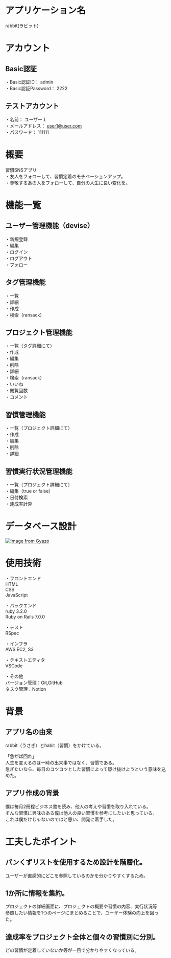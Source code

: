 # アプリケーション名
rabbit(ラビット)

# アカウント
## Basic認証
・Basic認証ID： admin  
・Basic認証Password： 2222  
## テストアカウント
・名前： ユーザー１  
・メールアドレス： user1@user.com  
・パスワード： 111111  

# 概要
習慣SNSアプリ  
・友人をフォローして、習慣定着のモチベーションアップ。  
・尊敬するあの人をフォローして、自分の人生に良い変化を。  

# 機能一覧
## ユーザー管理機能（devise）
・新規登録  
・編集  
・ログイン  
・ログアウト  
・フォロー  
## タグ管理機能
・一覧  
・詳細  
・作成  
・検索（ransack）  
## プロジェクト管理機能
・一覧（タグ詳細にて）  
・作成  
・編集  
・削除  
・詳細  
・検索（ransack）  
・いいね  
・閲覧回数  
・コメント
## 習慣管理機能
・一覧（プロジェクト詳細にて）  
・作成  
・編集  
・削除  
・詳細  
## 習慣実行状況管理機能
・一覧（プロジェクト詳細にて）  
・編集（true or false）  
・日付検索  
・達成率計算  

# データベース設計
[![Image from Gyazo](https://i.gyazo.com/16a6090537ed0ea95a43bfb71588f7dd.png)](https://gyazo.com/16a6090537ed0ea95a43bfb71588f7dd)

# 使用技術  
・フロントエンド  
HTML  
CSS  
JavaScript  

・バックエンド  
ruby 3.2.0  
Ruby on Rails 7.0.0  

・テスト  
RSpec  

・インフラ  
AWS EC2, S3  

・テキストエディタ  
VSCode  

・その他  
バージョン管理：Git,GitHub  
タスク管理：Notion

# 背景
## アプリ名の由来
rabbit（うさぎ）とhabit（習慣）をかけている。  

「急がば回れ」  
人生を変えるのは一時の出来事ではなく、習慣である。  
急ぎたいなら、毎日のコツコツとした習慣によって駆け抜けようという意味を込めた。  
## アプリ作成の背景
僕は毎月2冊程ビジネス書を読み、他人の考えや習慣を取り入れている。  
そんな習慣に興味のある僕は他人の良い習慣を参考にしたいと思っている。  
これは僕だけじゃないのではと思い、開発に着手した。

# 工夫したポイント
## パンくずリストを使用するため設計を階層化。
ユーザーが直感的にどこを参照しているのかを分かりやすくするため。
## 1か所に情報を集約。
プロジェクトの詳細画面に、プロジェクトの概要や習慣の内容、実行状況等  
参照したい情報を1つのページにまとめることで、ユーザー体験の向上を図った。
## 達成率をプロジェクト全体と個々の習慣別に分別。
どの習慣が定着していないか等が一目で分かりやすくなっている。